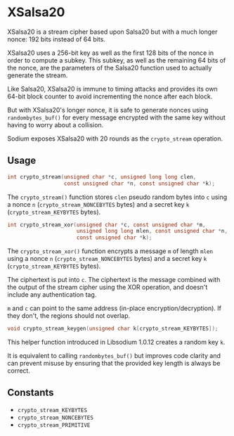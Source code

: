 # XSalsa20

XSalsa20 is a stream cipher based upon Salsa20 but with a much longer nonce: 192 bits instead of 64 bits.

XSalsa20 uses a 256-bit key as well as the first 128 bits of the nonce in order to compute a subkey. This subkey, as well as the remaining 64 bits of the nonce, are the parameters of the Salsa20 function used to actually generate the stream.

Like Salsa20, XSalsa20 is immune to timing attacks and provides its own 64-bit block counter to avoid incrementing the nonce after each block.

But with XSalsa20's longer nonce, it is safe to generate nonces using `randombytes_buf()` for every message encrypted with the same key without having to worry about a collision.

Sodium exposes XSalsa20 with 20 rounds as the `crypto_stream` operation.

## Usage

```c
int crypto_stream(unsigned char *c, unsigned long long clen,
                  const unsigned char *n, const unsigned char *k);
```

The `crypto_stream()` function stores `clen` pseudo random bytes into `c` using a nonce `n` (`crypto_stream_NONCEBYTES` bytes) and a secret key `k` (`crypto_stream_KEYBYTES` bytes).

```c
int crypto_stream_xor(unsigned char *c, const unsigned char *m,
                      unsigned long long mlen, const unsigned char *n,
                      const unsigned char *k);
```

The `crypto_stream_xor()` function encrypts a message `m` of length `mlen` using a nonce `n` (`crypto_stream_NONCEBYTES` bytes) and a secret key `k` (`crypto_stream_KEYBYTES` bytes).

The ciphertext is put into `c`. The ciphertext is the message combined with the output of the stream cipher using the XOR operation, and doesn't include any authentication tag.

`m` and `c` can point to the same address (in-place encryption/decryption). If they don't, the regions should not overlap.

```c
void crypto_stream_keygen(unsigned char k[crypto_stream_KEYBYTES]);
```

This helper function introduced in Libsodium 1.0.12 creates a random key `k`.

It is equivalent to calling `randombytes_buf()` but improves code clarity and can prevent misuse by ensuring that the provided key length is always be correct.

## Constants

- `crypto_stream_KEYBYTES`
- `crypto_stream_NONCEBYTES`
- `crypto_stream_PRIMITIVE`
